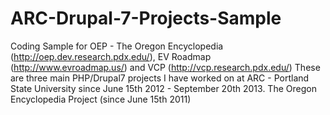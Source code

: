 ARC-Drupal-7-Projects-Sample
============================

Coding Sample for OEP - The Oregon Encyclopedia (http://oep.dev.research.pdx.edu/), EV Roadmap (http://www.evroadmap.us/) and VCP (http://vcp.research.pdx.edu/)
These are three main PHP/Drupal7 projects I have worked on at ARC - Portland State University since June 15th 2012 - September 20th 2013.
The Oregon Encyclopedia Project (since June 15th 2011)
